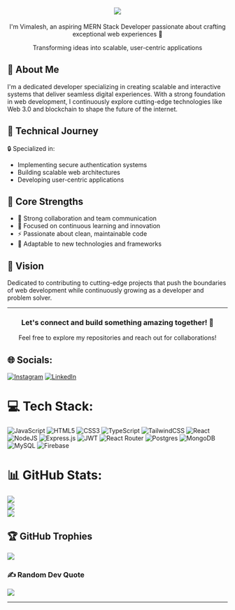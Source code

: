 <h1 align="center">
  <img src="https://readme-typing-svg.herokuapp.com/?lines=Hi+there+👋;Welcome+to+my+profile!&center=true&size=30&width=380&height=50&duration=4000&font=Poppins&weight=700">
</h1>

<p align="center">I'm Vimalesh, an aspiring MERN Stack Developer passionate about crafting exceptional web experiences 🚀</p>

<p align="center">Transforming ideas into scalable, user-centric applications</p>

<h2>🎯 About Me</h2>

I'm a dedicated developer specializing in creating scalable and interactive systems that deliver seamless digital experiences. With a strong foundation in web development, I continuously explore cutting-edge technologies like Web 3.0 and blockchain to shape the future of the internet.

<h2>🚀 Technical Journey</h2>

🔒 Specialized in:
- Implementing secure authentication systems
- Building scalable web architectures
- Developing user-centric applications

## 💫 Core Strengths

- 🤝 Strong collaboration and team communication
- 🎯 Focused on continuous learning and innovation
- ⚡ Passionate about clean, maintainable code
- 🔄 Adaptable to new technologies and frameworks

## 🎯 Vision

Dedicated to contributing to cutting-edge projects that push the boundaries of web development while continuously growing as a developer and problem solver.

---

<h3 align="center">Let's connect and build something amazing together! 🌟</h3>
<p align="center">Feel free to explore my repositories and reach out for collaborations!</p>


## 🌐 Socials:
[![Instagram](https://img.shields.io/badge/Instagram-%23E4405F.svg?logo=Instagram&logoColor=white)](https://instagram.com/_._vimal._) [![LinkedIn](https://img.shields.io/badge/LinkedIn-%230077B5.svg?logo=linkedin&logoColor=white)](https://linkedin.com/in/vimalesh-d-239bb730a) 

# 💻 Tech Stack:
![JavaScript](https://img.shields.io/badge/javascript-%23323330.svg?style=for-the-badge&logo=javascript&logoColor=%23F7DF1E) ![HTML5](https://img.shields.io/badge/html5-%23E34F26.svg?style=for-the-badge&logo=html5&logoColor=white) ![CSS3](https://img.shields.io/badge/css3-%231572B6.svg?style=for-the-badge&logo=css3&logoColor=white) ![TypeScript](https://img.shields.io/badge/typescript-%23007ACC.svg?style=for-the-badge&logo=typescript&logoColor=white) ![TailwindCSS](https://img.shields.io/badge/tailwindcss-%2338B2AC.svg?style=for-the-badge&logo=tailwind-css&logoColor=white) ![React](https://img.shields.io/badge/react-%2320232a.svg?style=for-the-badge&logo=react&logoColor=%2361DAFB) ![NodeJS](https://img.shields.io/badge/node.js-6DA55F?style=for-the-badge&logo=node.js&logoColor=white) ![Express.js](https://img.shields.io/badge/express.js-%23404d59.svg?style=for-the-badge&logo=express&logoColor=%2361DAFB) ![JWT](https://img.shields.io/badge/JWT-black?style=for-the-badge&logo=JSON%20web%20tokens) ![React Router](https://img.shields.io/badge/React_Router-CA4245?style=for-the-badge&logo=react-router&logoColor=white) ![Postgres](https://img.shields.io/badge/postgres-%23316192.svg?style=for-the-badge&logo=postgresql&logoColor=white) ![MongoDB](https://img.shields.io/badge/MongoDB-%234ea94b.svg?style=for-the-badge&logo=mongodb&logoColor=white) ![MySQL](https://img.shields.io/badge/mysql-4479A1.svg?style=for-the-badge&logo=mysql&logoColor=white) ![Firebase](https://img.shields.io/badge/firebase-a08021?style=for-the-badge&logo=firebase&logoColor=ffcd34)
# 📊 GitHub Stats:
![](https://github-readme-stats.vercel.app/api?username=ViMaL010&theme=dark&hide_border=false&include_all_commits=true&count_private=true)<br/>
![](https://github-readme-streak-stats.herokuapp.com/?user=ViMaL010&theme=dark&hide_border=false)<br/>
![](https://github-readme-stats.vercel.app/api/top-langs/?username=ViMaL010&theme=dark&hide_border=false&include_all_commits=true&count_private=true&layout=compact)

## 🏆 GitHub Trophies
![](https://github-profile-trophy.vercel.app/?username=ViMaL010&theme=radical&no-frame=true&no-bg=false&margin-w=4)

### ✍️ Random Dev Quote
![](https://quotes-github-readme.vercel.app/api?type=horizontal&theme=radical)

---
